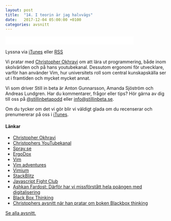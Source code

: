 ```yaml
---
layout: post
title:  "14. I teorin är jag halvvägs"
date:   2017-12-04 05:00:00 +0100
categories: avsnitt
---
```

<iframe style="border: none" src="//html5-player.libsyn.com/embed/episode/id/6005428/height/26/width/400/theme/standard-mini/autonext/no/thumbnail/no/autoplay/no/preload/no/no_addthis/no/direction/backward/no-cache/true/" height="26" width="400" scrolling="no"  allowfullscreen webkitallowfullscreen mozallowfullscreen oallowfullscreen msallowfullscreen></iframe>
<p>Lyssna via <a href="https://itunes.apple.com/se/podcast/still-in-beta/id1174070946">iTunes</a> eller <a href="http://stillinbeta.libsyn.com/rss">RSS</a></p>
<p>Vi pratar med <a href="https://twitter.com/chrokh" target="_blank" rel="noopener">Christopher Okhravi</a> om att l&auml;ra ut programmering, b&aring;de inom skolv&auml;rlden och p&aring; hans youtubekanal. Dessutom ergonomi f&ouml;r utvecklare, varf&ouml;r han anv&auml;nder Vim, hur universitets roll som central kunskapsk&auml;lla ser ut i framtiden och mycket mycket annat.</p>
<p>Vi som driver Still in beta &auml;r Anton Gunnarsson, Amanda Sj&ouml;str&ouml;m och Andreas Lundgren. Har du kommentarer, fr&aring;gor eller tips? H&ouml;r g&auml;rna av dig till oss p&aring;&nbsp;<a href="http://twitter.com/stillinbetapodd">@stillinbetapodd</a>&nbsp;eller&nbsp;<a href="mailto:info@stillinbeta.se">info@stillinbeta.se</a>.</p>
<p>Om du tycker om det vi g&ouml;r blir vi v&auml;ldigt glada om du recenserar och prenumererar p&aring; oss i <a href="https://itunes.apple.com/se/podcast/id1174070946">iTunes</a>.</p>
<h4>L&auml;nkar</h4>
<ul>
<li><a href="https://twitter.com/chrokh" target="_blank">Christopher Okhravi</a></li>
<li><a href="https://www.youtube.com/channel/UCbF-4yQQAWw-UnuCd2Azfzg" target="_blank">Christophers YouTubekanal</a></li>
<li><a href="http://www.spray.se" target="_blank">Spray.se</a></li>
<li><a href="https://ergodox-ez.com" target="_blank">ErgoDox</a></li>
<li><a href="http://www.vim.org" target="_blank">Vim</a></li>
<li><a href="https://vim-adventures.com" target="_blank">Vim adventures</a></li>
<li><a href="https://vimium.github.io" target="_blank">Vimium</a></li>
<li><a href="https://stackblitz.com" target="_blank">StackBlitz</a></li>
<li><a href="https://jsfight.club" target="_blank">Javascript Fight Club</a></li>
<li><a href="https://internetworld.idg.se/2.1006/1.679777/ashkan-fardost-webbdagarna" target="_blank">Ashkan Fardost: Därför har vi missförstått hela poängen med digitalisering</a></li>
<li><a href="https://www.adlibris.com/se/bok/black-box-thinking-9781473613782" target="_blank">Black Box Thinking</a></li>
<li><a href="https://www.youtube.com/watch?v=vmZMnIbMTvM" target="_blank">Christophers avsnitt när han pratar om boken Blackbox thinking</a></li>
</ul>

[Se alla avsnitt.](/)